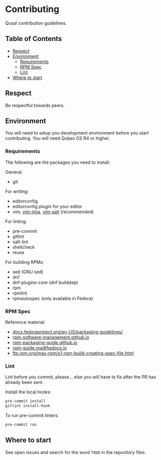 # Contributing

Qusal contribution guidelines.

## Table of Contents

* [Respect](#respect)
* [Environment](#environment)
  * [Requirements](#requirements)
  * [RPM Spec](#rpm-spec)
  * [Lint](#lint)
* [Where to start](#where-to-start)

## Respect

Be respectful towards peers.

## Environment

You will need to setup you development environment before you start
contributing. You will need Qubes OS R4 or higher.

### Requirements

The following are the packages you need to install:

General:
- git

For writing:
- editorconfig
- editorconfig plugin for your editor
- vim, [vim-jinja](https://github.com/ben-grande/vim-jinja),
  [vim-salt](https://github.com/ben-grande/vim-salt) (recommended)

For linting:
- pre-commit
- gitlint
- salt-lint
- shellcheck
- reuse

For building RPMs:
- sed (GNU sed)
- dnf
- dnf-plugins-core (dnf builddep)
- rpm
- rpmlint
- rpmautospec (only available in Fedora)

### RPM Spec

Reference material:

- [docs.fedoraproject.org/en-US/packaging-guidelines/](https://docs.fedoraproject.org/en-US/packaging-guidelines/)
- [rpm-software-management.github.io](https://rpm-software-management.github.io/rpm/manual/spec.html)
- [rpm-packaging-guide.github.io](https://rpm-packaging-guide.github.io/)
- [rpm-guide.readthedocs.io](https://rpm-guide.readthedocs.io/en/latest/rpm-guide.html)
- [ftp.rpm.org/max-rpm/s1-rpm-build-creating-spec-file.html](http://ftp.rpm.org/max-rpm/s1-rpm-build-creating-spec-file.html)

### Lint

Lint before you commit, please... else you will have to fix after the PR has
already been sent.

Install the local hooks:
```sh
pre-commit install
gitlint install-hook
```

To run pre-commit linters:
```sh
pre-commit run
```

## Where to start

See open issues and search for the word `TODO` in the repository files.
